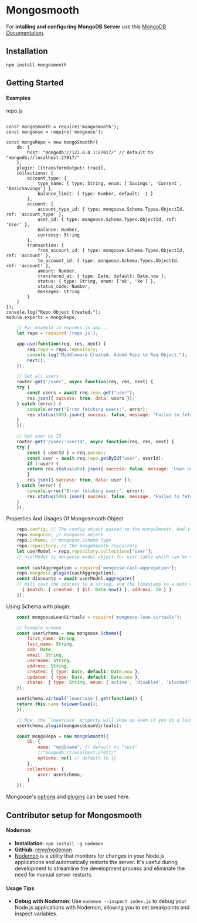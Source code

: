 Mongosmooth
======

For **intalling and configuring MongoDB Server** use this [MongoDB Documentation](https://github.com/s-prakash/mongo-repo/blob/master/mongodb.md).

Installation
--------
```node 
npm install mongosmooth
```

Getting Started
---------------
#### Examples 

repo.js
```JS 

const mongoSmooth = require('mongosmooth');
const mongoose = require('mongoose');

const mongoRepo = new mongoSmooth({
    db: { 
        host: "mongodb://127.0.0.1:27017/" // default to "mongodb://localhost:27017/"
    },
    plugin: [{transformOutput: true}],
    collections: {
        account_type: {
            type_name: { type: String, enum: ['Savings', 'Current', 'BasicSavings'] },
            balance_limit: { type: Number, default: -1 }
        },
        account: {
            account_type_id: { type: mongoose.Schema.Types.ObjectId, ref: 'account_type' },
            user_id: { type: mongoose.Schema.Types.ObjectId, ref: 'User' },
            balance: Number,
            currency: String
        },
        transaction: {
            from_account_id: { type: mongoose.Schema.Types.ObjectId, ref: 'account' },
            to_account_id: { type: mongoose.Schema.Types.ObjectId, ref: 'account' },
            amount: Number,
            transfered_at: { type: Date, default: Date.now },
            status: { type: String, enum: ['ok', 'ko'] },
            status_code: Number,
            messages: String
        }
    }
});
console.log("Repo Object Created.");
module.exports = mongoRepo;

```

```js
    // Fpr example in express.js app...
    let repo = require('/repo.js');

    app.use(function(req, res, next) {
        req.repo = repo.repository;
        console.log("Middleware Created: Added Repo to Req Object.");
        next();
    });

    // Get all users
    router.get('/user', async function(req, res, next) {
    try {
        const users = await req.repo.get("user");
        res.json({ success: true, data: users });
    } catch (error) {
        console.error("Error fetching users:", error);
        res.status(500).json({ success: false, message: 'Failed to fetch users' });
    }
    });

    // Get user by ID
    router.get('/user/:userId', async function(req, res, next) {
    try {
        const { userId } = req.params;
        const user = await req.repo.getById("user", userId);
        if (!user) {
        return res.status(404).json({ success: false, message: 'User not found' });
        }
        res.json({ success: true, data: user });
    } catch (error) {
        console.error("Error fetching user:", error);
        res.status(500).json({ success: false, message: 'Failed to fetch user' });
    }
    });
```
Properties And Usages Of Mongosmooth Object
```js
    repo.config; // The config object passed to the mongoSmooth, And it can be used as repo.config.db, repo.config.collections. 
    repo.mongoose; // mongoose object
    repo.Schema; // mongoose.Schema Type
    repo.repository; // The mongoSmooth repository
    let userModel = repo.repository.collections['user'];
    // userModel is mongoose model object for user table which can be used directly as well.
    
    const castAggregation = require('mongoose-cast-aggregation');
    repo.mongoose.plugin(castAggregation); 
    const discounts = await userModel.aggregate([
    // Will cast the address to a string, and the timestamp to a date object
      { $match: { created: { $lt: Date.now() }, address: 20 } }
    ]);

```
Using Schema with plugin:
```js
    const mongooseLeanVirtuals = require('mongoose-lean-virtuals');

    // Example schema
    const userSchema = new mongoose.Schema({
        first_name: String,
        last_name: String,
        dob: Date,
        email: String,
        username: String,
        address: String,
        created: { type: Date, default: Date.now },
        updated: { type: Date, default: Date.now },
        status: { type: String, enum: ['active', 'disabled', 'blocked'] }
    });

    userSchema.virtual('lowercase').get(function() {
    return this.name.toLowerCase();
    });

    // Now, the `lowercase` property will show up even if you do a lean query
    userSchema.plugin(mongooseLeanVirtuals);

    const mongoRepo = new mongoSmooth({
        db: { 
            name: "mydbname", // default to "test"
            //"mongodb://localhost:27017/"
            options: null // default to {}
        },
        collections: {
            user: userSchema,
        }
    });

```
Mongoose's [options](https://mongoosejs.com/docs/connections.html#options) and [plugins](https://plugins.mongoosejs.io/) can be used here.


## Contributor setup for Mongosmooth
#### Nodemon

-   **Installation**: `npm install -g nodemon`
-   **GitHub**: [remy/nodemon](https://github.com/remy/nodemon#nodemon)
-   [Nodemon](https://nodemon.io/) is a utility that monitors for changes in your Node.js applications and automatically restarts the server. It's useful during development to streamline the development process and eliminate the need for manual server restarts.

#### Usage Tips

-   **Debug with Nodemon**: Use `nodemon --inspect index.js` to debug your Node.js applications with Nodemon, allowing you to set breakpoints and inspect variables.